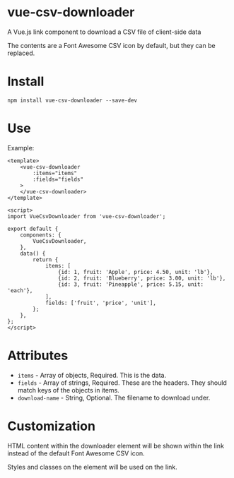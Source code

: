 # vue-csv-downloader
A Vue.js link component to download a CSV file of client-side data

The contents are a Font Awesome CSV icon by default, but they can be replaced.

# Install

`npm install vue-csv-downloader --save-dev`

# Use

Example:

```
<template>
    <vue-csv-downloader
        :items="items"
        :fields="fields"
    >
    </vue-csv-downloader>
</template>

<script>
import VueCsvDownloader from 'vue-csv-downloader';

export default {
    components: {
        VueCsvDownloader,
    },
    data() {
        return {
            items: [
                {id: 1, fruit: 'Apple', price: 4.50, unit: 'lb'},
                {id: 2, fruit: 'Blueberry', price: 3.00, unit: 'lb'},
                {id: 3, fruit: 'Pineapple', price: 5.15, unit: 'each'},
            ],
            fields: ['fruit', 'price', 'unit'],
        };
    },
};
</script>
```

# Attributes

* `items` - Array of objects, Required. This is the data.
* `fields` - Array of strings, Required. These are the headers. They should match keys of the objects in items.
* `download-name` - String, Optional. The filename to download under.

# Customization

HTML content within the downloader element will be shown within the link instead of the default Font Awesome CSV icon.

Styles and classes on the element will be used on the link.
